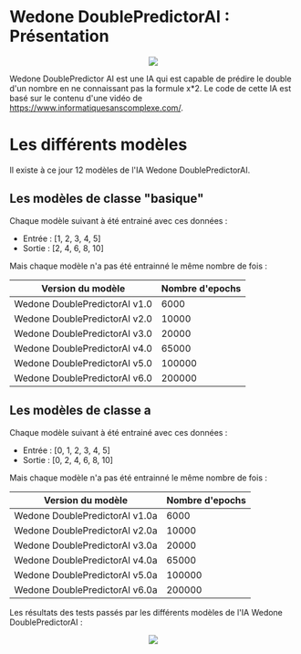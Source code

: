 # Wedone DoublePredictorAI : Présentation
<p align="center">
  <img src="https://github.com/WedoneOfficiel/Wedone-DoublePredictorAI/assets/110472725/363a5cf2-8c53-46e2-a110-2c37783b5997" />
</p>

Wedone DoublePredictor AI est une IA qui est capable de prédire le double d'un nombre en ne connaissant pas la formule x*2. 
Le code de cette IA est basé sur le contenu d'une vidéo de https://www.informatiquesanscomplexe.com/.

# Les différents modèles
Il existe à ce jour 12 modèles de l'IA Wedone DoublePredictorAI.

## Les modèles de classe "basique" 
Chaque modèle suivant à été entrainé avec ces données :
- Entrée : [1, 2, 3, 4, 5] 
- Sortie : [2, 4, 6, 8, 10]

Mais chaque modèle n'a pas été entrainné le même nombre de fois :

|Version du modèle            |Nombre d'epochs|
|-----------------------------|---------------|
|Wedone DoublePredictorAI v1.0|6000           |
|Wedone DoublePredictorAI v2.0|10000          |
|Wedone DoublePredictorAI v3.0|20000          |
|Wedone DoublePredictorAI v4.0|65000          |
|Wedone DoublePredictorAI v5.0|100000         |
|Wedone DoublePredictorAI v6.0|200000         |

## Les modèles de classe a

Chaque modèle suivant à été entrainé avec ces données :
- Entrée : [0, 1, 2, 3, 4, 5] 
- Sortie : [0, 2, 4, 6, 8, 10]

Mais chaque modèle n'a pas été entrainné le même nombre de fois :

|Version du modèle             |Nombre d'epochs|
|------------------------------|---------------|
|Wedone DoublePredictorAI v1.0a|6000           |
|Wedone DoublePredictorAI v2.0a|10000          |
|Wedone DoublePredictorAI v3.0a|20000          |
|Wedone DoublePredictorAI v4.0a|65000          |
|Wedone DoublePredictorAI v5.0a|100000         |
|Wedone DoublePredictorAI v6.0a|200000         |

Les résultats des tests passés par les différents modèles de l'IA Wedone DoublePredictorAI :

<p align="center">
    <img src="https://github.com/WedoneOfficiel/Wedone-DoublePredictorAI/assets/110472725/c7fb12c1-3f21-449d-aca5-0586064e7f8f"/>
</p>
